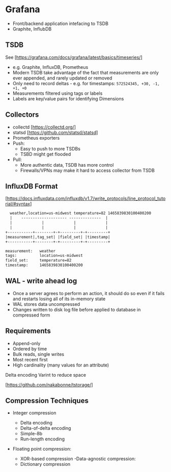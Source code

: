 # Grafana

- Front/backend application intefacing to TSDB 
- Graphite, InflubDB

## TSDB

See [https://grafana.com/docs/grafana/latest/basics/timeseries/]

- e.g. Graphite, InfluxDB, Prometheus
- Modern TSDB take advantage of the fact that measurements are only ever appended, and rarely updated or removed
- Only need to record deltas - e.g. for timestamps:
`572524345, +30, -1, +1, +0`
- Measurements filtered using tags or labels
- Labels are key/value pairs for identifying Dimensions

## Collectors

- collectd [https://collectd.org/]
- statsd [https://github.com/statsd/statsd]
- Prometheus exporters
- Push:
  - Easy to push to more TSDBs
  - TSBD might get flooded
- Pull:
  - More authentic data, TSDB has more control
  - Firewalls/VPNs may make it hard to access collector from TSDB

## InfluxDB Format

[https://docs.influxdata.com/influxdb/v1.7/write_protocols/line_protocol_tutorial/#syntax]

```txt
  weather,location=us-midwest temperature=82 1465839830100400200
  |    -------------------- --------------  |
  |             |             |             |
  |             |             |             |
+-----------+--------+-+---------+-+---------+
|measurement|,tag_set| |field_set| |timestamp|
+-----------+--------+-+---------+-+---------+

measurement:   weather
tags:          location=us-midwest
field_set:     temperature=82
timestamp:     1465839830100400200
```

## WAL - write ahead log

- Once a server agrees to perform an action, it should do so even if it fails and restarts losing all of its in-memory state
- WAL stores data uncompressed
- Changes written to disk log file before applied to database in compressed form

## Requirements

- Append-only
- Ordered by time
- Bulk reads, single writes
- Most recent first
- High cardinality (many values for an attribute)

Delta encoding
Varint to reduce space

[https://github.com/nakabonne/tstorage/]

## Compression Techniques

- Integer compression
  - Delta encoding
  - Delta-of-delta encoding
  - Simple-8b
  - Run-length encoding

- Floating point compression:
  - XOR-based compression
-Data-agnostic compression:
  - Dictionary compression
  